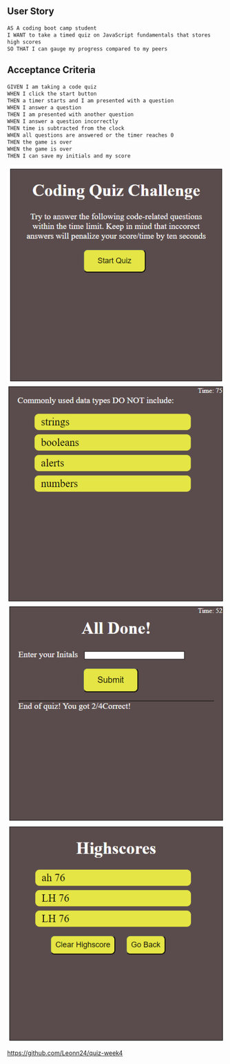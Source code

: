 ## User Story

```
AS A coding boot camp student
I WANT to take a timed quiz on JavaScript fundamentals that stores high scores
SO THAT I can gauge my progress compared to my peers
```

## Acceptance Criteria

```
GIVEN I am taking a code quiz
WHEN I click the start button
THEN a timer starts and I am presented with a question
WHEN I answer a question
THEN I am presented with another question
WHEN I answer a question incorrectly
THEN time is subtracted from the clock
WHEN all questions are answered or the timer reaches 0
THEN the game is over
WHEN the game is over
THEN I can save my initials and my score
```
![Startquiz](./assets/images/Startquiz.png)
![Questions](./assets/images/questions.png)
![Highscore](./assets/images/alldone.png)
![Scores](./assets/images/scores.png)

https://github.com/Leonn24/quiz-week4